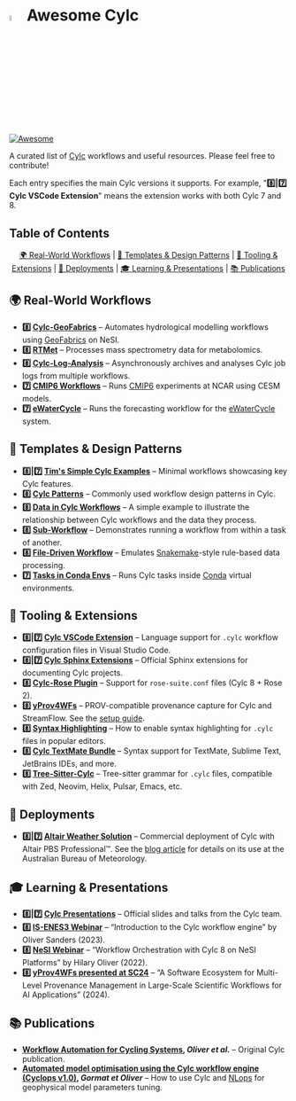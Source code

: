 # <img src="https://github.com/elliotfontaine/awesome-cylc/assets/92150839/1536672f-0fab-4d93-8a66-a4daa1d6cd53" alt="Cylc Logo" width=5% height=5%> Awesome Cylc
[![Awesome](https://awesome.re/badge.svg)](https://awesome.re)

A curated list of [Cylc](https://cylc.github.io/) workflows and useful resources. Please feel free to contribute!

Each entry specifies the main Cylc versions it supports. For example, "**8️⃣|7️⃣ Cylc VSCode Extension**" means the extension works with both Cylc 7 and 8.

<!-- START doctoc generated TOC please keep comment here to allow auto update -->
<!-- DON'T EDIT THIS SECTION, INSTEAD RE-RUN doctoc TO UPDATE -->
## Table of Contents

<p align="center">
<a href="#-real-world-workflows">🌍 Real-World Workflows</a>
<span>|</span>
<a href="#-templates--design-patterns">🧩 Templates & Design Patterns</a>
<span>|</span>
<a href="#-tooling--extensions">🧰 Tooling & Extensions</a>
<span>|</span>
<a href="#-deployments">🚀 Deployments</a>
<span>|</span>
<a href="#-learning--presentations">🎓 Learning & Presentations</a>
<span>|</span>
<a href="#-publications">📚 Publications</a>
</p>

<!-- END doctoc generated TOC please keep comment here to allow auto update -->

## 🌍 Real-World Workflows
- **8️⃣ [Cylc-GeoFabrics](https://github.com/rosepearson/cylc-geofabrics)** – Automates hydrological modelling workflows using [GeoFabrics](https://github.com/rosepearson/GeoFabrics) on NeSI.
- **8️⃣ [RTMet](https://github.com/MetaboHUB-MetaToul-FluxoMet/RTMet)** – Processes mass spectrometry data for metabolomics.
- **8️⃣ [Cylc-Log-Analysis](https://github.com/aosprey/cylc-log-analysis)** – Asynchronously archives and analyses Cylc job logs from multiple workflows.
- **7️⃣ [CMIP6 Workflows](https://github.com/NCAR/CESM_CMIP6_Cylc_Suites)** – Runs [CMIP6](http://doi.org/10.5194/gmd-13-5567-2020) experiments at NCAR using CESM models.
- **7️⃣ [eWaterCycle](https://github.com/eWaterCycle/ewatercycle-forecast)** – Runs the forecasting workflow for the [eWaterCycle](https://www.ewatercycle.org/) system.

## 🧩 Templates & Design Patterns
- **8️⃣|7️⃣ [Tim's Simple Cylc Examples](https://github.com/wxtim/workflows)** – Minimal workflows showcasing key Cylc features.
- **8️⃣ [Cylc Patterns](https://github.com/pletzer/cylc_patterns)** – Commonly used workflow design patterns in Cylc.
- **8️⃣ [Data in Cylc Workflows](https://github.com/hjoliver/cylc-and-data)** – A simple example to illustrate the relationship between Cylc workflows and the data they process.
- **8️⃣ [Sub-Workflow](https://github.com/hjoliver/cylc-subwf-example)** – Demonstrates running a workflow from within a task of another.
- **8️⃣ [File-Driven Workflow](https://github.com/hjoliver/cylc-filedriven-example)** – Emulates [Snakemake](https://snakemake.github.io/)-style rule-based data processing.
- **7️⃣ [Tasks in Conda Envs](https://github.com/matthewrmshin/cylc-workflow-conda)** – Runs Cylc tasks inside [Conda](https://github.com/conda/conda) virtual environments.

## 🧰 Tooling & Extensions
- **8️⃣|7️⃣ [Cylc VSCode Extension](https://marketplace.visualstudio.com/items?itemName=cylc.vscode-cylc)** – Language support for `.cylc` workflow configuration files in Visual Studio Code.
- **8️⃣|7️⃣ [Cylc Sphinx Extensions](https://cylc.github.io/cylc-sphinx-extensions/)** – Official Sphinx extensions for documenting Cylc projects.
- **8️⃣ [Cylc-Rose Plugin](https://github.com/cylc/cylc-rose)** – Support for `rose-suite.conf` files (Cylc 8 + Rose 2).
- **8️⃣ [yProv4WFs](https://github.com/HPCI-Lab/yProv4WFs)** – PROV-compatible provenance capture for Cylc and StreamFlow. See the [setup guide](https://github.com/HPCI-Lab/yProv4WFs/blob/main/yprov4wfs/yProv4WFs_cylc/HowToRun_yProv4WFs_Cylc.md).
- **8️⃣ [Syntax Highlighting](https://cylc.github.io/cylc-doc/latest/html/user-guide/writing-workflows/configuration.html#syntax-highlighting-for-workflow-configuration)** – How to enable syntax highlighting for `.cylc` files in popular editors.
- **8️⃣ [Cylc TextMate Bundle](https://github.com/cylc/Cylc.tmbundle)** – Syntax support for TextMate, Sublime Text, JetBrains IDEs, and more.
- **8️⃣ [Tree-Sitter-Cylc](https://github.com/elliotfontaine/tree-sitter-cylc)** – Tree-sitter grammar for `.cylc` files, compatible with Zed, Neovim, Helix, Pulsar, Emacs, etc.

## 🚀 Deployments
- **8️⃣|7️⃣ [Altair Weather Solution](https://web.altair.com/en/cylc-weather-solution)** – Commercial deployment of Cylc with Altair PBS Professional™.
  See the [blog article](https://altair.com/blog/articles/Cylc-Altair-s-PBS-Professional-x2122-Power-Weather-Modeling-at-Australia-s-Bureau-of-Meteorology) for details on its use at the Australian Bureau of Meteorology.


## 🎓 Learning & Presentations
- **8️⃣|7️⃣ [Cylc Presentations](https://cylc.github.io/cylc-presentations/)** – Official slides and talks from the Cylc team.
- **8️⃣ [IS-ENES3 Webinar](https://youtu.be/MHC-PCuy_94?feature=shared)** – “Introduction to the Cylc workflow engine” by Oliver Sanders (2023).
- **8️⃣ [NeSI Webinar](https://youtu.be/lYTEWn4mncE?feature=shared)** – “Workflow Orchestration with Cylc 8 on NeSI Platforms” by Hilary Oliver (2022).
- **8️⃣ [yProv4WFs presented at SC24](https://dl.acm.org/doi/abs/10.1109/SCW63240.2024.00253)** – “A Software Ecosystem for Multi-Level Provenance Management in Large-Scale Scientific Workflows for AI Applications” (2024).

## 📚 Publications
- **[Workflow Automation for Cycling Systems](https://ieeexplore.ieee.org/document/8675433), *Oliver et al.*** – Original Cylc publication.
- **[Automated model optimisation using the Cylc workflow engine (Cyclops v1.0)](https://doi.org/10.5194/gmd-11-2153-2018), *Gormat et Oliver*** – How to use Cylc and [NLops](https://nlopt.readthedocs.io/en/latest/) for geophysical model parameters tuning.
